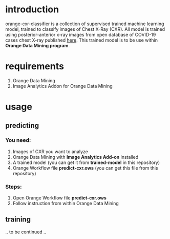 # introduction

orange-cxr-classifier is a collection of supervised trained machine learning model, trained to classify images of Chest X-Ray (CXR).  All model is trained using posterior-anterior x-ray images from open database of COVID-19 cases chest X-ray published [here](https://github.com/ieee8023/covid-chestxray-dataset). This trained model is to be use within **Orange Data Mining program**.

# requirements

1. Orange Data Mining
2. Image Analytics Addon for Orange Data Mining

# usage

## predicting

### You need:
1. Images of CXR you want to analyze
2. Orange Data Mining with **Image Analytics Add-on** installed
3. A trained model (you can get it from **trained-model** in this repository)
4. Orange Workflow file **predict-cxr.ows** (you can get this file from this repository)

### Steps:
1. Open Orange Workflow file **predict-cxr.ows**
2. Follow instruction from within Orange Data Mining

## training
.. to be continued ..
